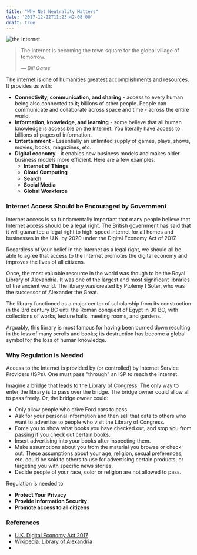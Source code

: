 ```yaml
---
title: "Why Net Neutrality Matters"
date: '2017-12-22T11:23:42-08:00'
draft: true
---
```


![the Internet](/img/internet.jpg)

> The Internet is becoming the town square for the global village of tomorrow. 
>
><cite>&mdash; Bill Gates</cite>


The internet is one of humanities greatest accomplishments and resources. It provides us with:

* **Connectivity, communication, and sharing** - access to every human being also connected to it; billions of other people. People can communicate and collaborate across space and time - across the entire world.
* **Information, knowledge, and learning** - some believe that all human knowledge is accessible on the Internet. You literally have access to billions of pages of information.
* **Entertainment** - Essentially an unlimited supply of games, plays, shows, movies, books, magazines, etc.
* **Digital economy** - it enables new business models and makes older business models more efficient. Here are a few examples:
  * **Internet of Things**
  * **Cloud Computing**
  * **Search**
  * **Social Media**
  * **Global Workforce**

### Internet Access Should be Encouraged by Government

Internet access is so fundamentally important that many people believe that Internet access should be a legal right. The British government has said that it will guarantee a legal right to high-speed internet for all homes and businesses in the U.K. by 2020 under the Digital Economy Act of 2017.

Regardless of your belief in the Internet as a legal right, we should all be able to agree that access to the Internet promotes the digital economy and improves the lives of all citizens.  

Once, the most valuable resource in the world was though to be the Royal Library of Alexandria. It was one of the largest and most significant libraries of the ancient world. The library was created by Ptolemy I Soter, who was the successor of Alexander the Great.

The library functioned as a major center of scholarship from its construction in the 3rd century BC until the Roman conquest of Egypt in 30 BC, with collections of works, lecture halls, meeting rooms, and gardens. 

Arguably, this library is most famous for having been burned down resulting in the loss of many scrolls and books; its destruction has become a global symbol for the loss of human knowledge. 

<!--more-->

### Why Regulation is Needed

Access to the Internet is provided by (or controlled) by Internet Service Providers (ISPs). One must pass "through" an ISP to reach the Internet.

Imagine a bridge that leads to the Library of Congress. The only way to enter the library is to pass over the bridge. The bridge owner could allow all to pass freely. Or, the bridge owner could:

* Only allow people who drive Ford cars to pass.
* Ask for your personal information and then sell that data to others who want to advertise to people who visit the Library of Congress.
* Force you to show what books you have checked out, and stop you from passing if you check out certain books.
* Insert advertising into your books after inspecting them.
* Make assumptions about you from the material you browse or check out.  These assumptions about your age, religion, sexual preferences, etc. could be sold to others to use for advertising certain products, or targeting you with specific news stories.
* Decide people of your race, color or religion are not allowed to pass. 

Regulation is needed to

* **Protect Your Privacy**
* **Provide Information Security**
* **Promote access to all citizens**


### References

* [U.K. Digital Economy Act 2017](http://www.legislation.gov.uk/ukpga/2017/30/contents/enacted/data.htm)
* [Wikipedia: Library of Alexandria](https://en.wikipedia.org/wiki/Library_of_Alexandria)
* [](https://gizmodo.com/us-lawmaker-behind-fake-net-neutrality-bill-wanted-isps-1821470823)
